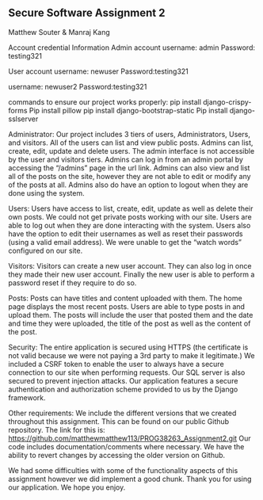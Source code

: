 Secure Software Assignment 2
-----------------------------
Matthew Souter & Manraj Kang


Account credential Information
Admin account
username: admin
Password: testing321

User account
username: newuser
Password:testing321

username: newuser2
Password:testing321

commands to ensure our project works properly:
pip install django-crispy-forms
Pip install pillow
pip install django-bootstrap-static
Pip install django-sslserver

Administrator:
Our project includes 3 tiers of users, Administrators, Users, and visitors. All of the users can list and view public posts. Admins can list, create, edit, update and delete users. The admin interface is not accessible by the user and visitors tiers. Admins can log in from an admin portal by accessing the “/admins” page in the url link. Admins can also view and list all of the posts on the site, however they are not able to edit or modify any of the posts at all. Admins also do have an option to logout when they are done using the system.

Users:
Users have access to list, create, edit, update as well as delete their own posts. We could not get private posts working with our site. Users are able to log out when they are done interacting with the system. Users also have the option to edit their usernames as well as reset their passwords (using a valid email address). We were unable to get the “watch words” configured on our site.

Visitors:
Visitors can create a new user account. They can also log in once they made their new user account. Finally the new user is able to perform a password reset if they require to do so.

Posts:
Posts can have titles and content uploaded with them. The home page displays the most recent posts. Users are able to type posts in and upload them. The posts will include the user that posted them and the date and time they were uploaded, the title of the post as well as the content of the post.

Security:
The entire application is secured using HTTPS (the certificate is not valid because we were not paying a 3rd party to make it legitimate.) We included a CSRF token to enable the user to always have a secure connection to our site when performing requests. Our SQL server is also secured to prevent injection attacks. Our application features a secure authentication and authorization scheme provided to us by the Django framework.

Other requirements:
We include the different versions that we created throughout this assignment. This can be found on our public Github repository. The link for this is: https://github.com/matthewmatthew113/PROG38263_Assignment2.git
Our code includes documentation/comments where necessary.
We have the ability to revert changes by accessing the older version on Github.

We had some difficulties with some of the functionality aspects of this assignment however we did implement a good chunk.
Thank you for using our application. We hope you enjoy.

